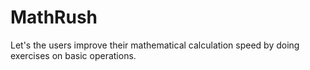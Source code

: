 # MathRush
Let's the users improve their mathematical calculation speed by doing exercises on basic operations. 
